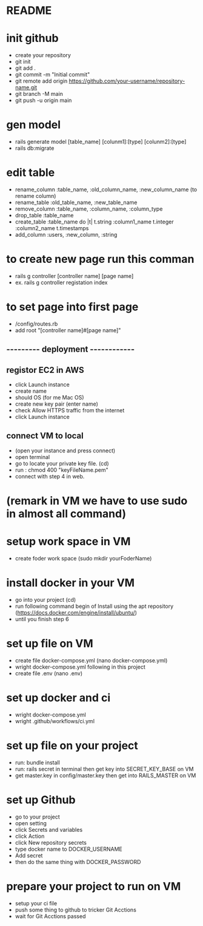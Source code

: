 # README

# init github
- create your repository 
- git init
- git add .
- git commit -m "Initial commit"
- git remote add origin https://github.com/your-username/repository-name.git
- git branch -M main
- git push -u origin main

# gen model
- rails generate model [table_name] [colunm1]:[type] [colunm2]:[type]
- rails db:migrate

# edit table
- rename_column :table_name, :old_column_name, :new_column_name (to rename column)
- rename_table :old_table_name, :new_table_name
- remove_column :table_name, :column_name, :column_type
- drop_table :table_name
- create_table :table_name do |t|
    t.string :column1_name
    t.integer :column2_name
    t.timestamps
- add_column :users, :new_column, :string

# to create new page run this comman
- rails g controller [controller name] [page name]
- ex. rails g controller registation index

# to set page into first page 
- /config/routes.rb
- add root "[controller name]#[page name]"

## --------- deployment ------------

## registor EC2 in AWS
- click Launch instance
- create name
- should OS (for me Mac OS)
- create new key pair (enter name)
- check Allow HTTPS traffic from the internet
- click Launch instance

## connect VM to local
- (open your instance and press connect)
- open terminal
- go to locate your private key file. (cd)
- run : chmod 400 "keyFileName.pem"
- connect with step 4 in web.

# (remark in VM we have to use sudo in almost all command) #

# setup work space in VM
- create foder work space (sudo mkdir yourFoderName)

# install docker in your VM
- go into your project (cd)
- run following command begin of Install using the apt repository (https://docs.docker.com/engine/install/ubuntu/)
- until you finish step 6

# set up file on VM
- create file docker-compose.yml (nano docker-compose.yml)
- wright docker-compose.yml following in this project
- create file .env (nano .env)

# set up docker and ci
- wright docker-compose.yml
- wright .github/workflows/ci.yml

# set up file on your project
- run: bundle install
- run: rails secret in terminal then get key into SECRET_KEY_BASE on VM
- get master.key in config/master.key then get into RAILS_MASTER on VM

# set up Github
- go to your project
- open setting
- click Secrets and variables
- click Action
- click New repository secrets
- type docker name to DOCKER_USERNAME
- Add secret
- then do the same thing with DOCKER_PASSWORD

# prepare your project to run on VM
- setup your ci file
- push some thing to github to tricker Git Acctions
- wait for Git Acctions passed